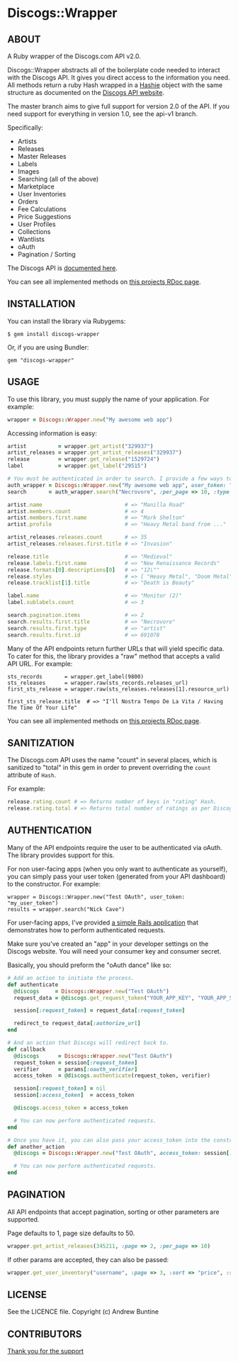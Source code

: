 Discogs::Wrapper
================

ABOUT
-----
  A Ruby wrapper of the Discogs.com API v2.0.

  Discogs::Wrapper abstracts all of the boilerplate code needed to interact with the Discogs API. It gives you direct access to the information you need. All methods return a ruby Hash wrapped in a [Hashie](https://github.com/intridea/hashie) object with the same structure as documented on the [Discogs API website](http://www.discogs.com/developers/index.html).

  The master branch aims to give full support for version 2.0 of the API. If you need support for everything in version 1.0, see the api-v1 branch.

  Specifically:

  * Artists
  * Releases
  * Master Releases
  * Labels
  * Images
  * Searching (all of the above)
  * Marketplace
  * User Inventories
  * Orders
  * Fee Calculations
  * Price Suggestions
  * User Profiles
  * Collections
  * Wantlists
  * oAuth
  * Pagination / Sorting


  The Discogs API is [documented here](http://www.discogs.com/developers/index.html).

  You can see all implemented methods on [this projects RDoc page](http://rdoc.info/github/buntine/discogs/master/frames).

INSTALLATION
------------
  You can install the library via Rubygems:

    $ gem install discogs-wrapper

  Or, if you are using Bundler:

    gem "discogs-wrapper"

USAGE
-----
  To use this library, you must supply the name of your application. For example:

```ruby
wrapper = Discogs::Wrapper.new("My awesome web app")
```

  Accessing information is easy:

```ruby
artist          = wrapper.get_artist("329937")
artist_releases = wrapper.get_artist_releases("329937")
release         = wrapper.get_release("1529724")
label           = wrapper.get_label("29515")

# You must be authenticated in order to search. I provide a few ways to do this. See the AUTHENTICATION section below.
auth_wrapper = Discogs::Wrapper.new("My awesome web app", user_token: "my_user_token")
search       = auth_wrapper.search("Necrovore", :per_page => 10, :type => :artist)

artist.name                          # => "Manilla Road"
artist.members.count                 # => 4
artist.members.first.name            # => "Mark Shelton"
artist.profile                       # => "Heavy Metal band from ..."

artist_releases.releases.count       # => 35
artist_releases.releases.first.title # => "Invasion"

release.title                        # => "Medieval"
release.labels.first.name            # => "New Renaissance Records"
release.formats[0].descriptions[0]   # => "12\""
release.styles                       # => [ "Heavy Metal", "Doom Metal" ]
release.tracklist[1].title           # => "Death is Beauty"

label.name                           # => "Monitor (2)"
label.sublabels.count                # => 3

search.pagination.items              # => 2
search.results.first.title           # => "Necrovore"
search.results.first.type            # => "artist"
search.results.first.id              # => 691078
```

  Many of the API endpoints return further URLs that will yield specific data. To cater for this, the library provides a "raw" method that accepts a valid API URL. For example:

    sts_records       = wrapper.get_label(9800)
    sts_releases      = wrapper.raw(sts_records.releases_url)
    first_sts_release = wrapper.raw(sts_releases.releases[1].resource_url)

    first_sts_release.title  # => "I'll Nostra Tempo De La Vita / Having The Time Of Your Life"

  You can see all implemented methods on [this projects RDoc page](http://rdoc.info/github/buntine/discogs/master/frames).

SANITIZATION
------------
  The Discogs.com API uses the name "count" in several places, which is sanitized to "total" in this gem in order to prevent overriding the `count` attribute of `Hash`.

  For example:

```ruby
release.rating.count # => Returns number of keys in "rating" Hash.
release.rating.total # => Returns total number of ratings as per Discogs API response.
```

AUTHENTICATION
--------------
  Many of the API endpoints require the user to be authenticated via oAuth. The library provides support for this.

  For non user-facing apps (when you only want to authenticate as yourself), you can simply pass your user token (generated from your API dashboard) to the constructor. For example:

    wrapper = Discogs::Wrapper.new("Test OAuth", user_token: "my_user_token")
    results = wrapper.search("Nick Cave")

  For user-facing apps, I've provided [a simple Rails application](https://github.com/buntine/discogs-oauth) that demonstrates how to perform authenticated requests.

  Make sure you've created an "app" in your developer settings on the Discogs website. You will need your consumer key and consumer secret.

  Basically, you should preform the "oAuth dance" like so:

```ruby
# Add an action to initiate the process.
def authenticate
  @discogs     = Discogs::Wrapper.new("Test OAuth")
  request_data = @discogs.get_request_token("YOUR_APP_KEY", "YOUR_APP_SECRET", "http://127.0.0.1:3000/callback")

  session[:request_token] = request_data[:request_token]

  redirect_to request_data[:authorize_url]
end

# And an action that Discogs will redirect back to.
def callback
  @discogs      = Discogs::Wrapper.new("Test OAuth")
  request_token = session[:request_token]
  verifier      = params[:oauth_verifier]
  access_token  = @discogs.authenticate(request_token, verifier)

  session[:request_token] = nil
  session[:access_token]  = access_token

  @discogs.access_token = access_token

  # You can now perform authenticated requests.
end

# Once you have it, you can also pass your access_token into the constructor.
def another_action
  @discogs = Discogs::Wrapper.new("Test OAuth", access_token: session[:access_token])

  # You can now perform authenticated requests.
end
```

PAGINATION
----------
  All API endpoints that accept pagination, sorting or other parameters are supported.
 
  Page defaults to 1, page size defaults to 50.

```ruby
wrapper.get_artist_releases(345211, :page => 2, :per_page => 10)
```

  If other params are accepted, they can also be passed:

```ruby
wrapper.get_user_inventory("username", :page => 3, :sort => "price", :sort_order => "asc")
```

LICENSE
-----
  See the LICENCE file. Copyright (c) Andrew Buntine

CONTRIBUTORS
------------
  [Thank you for the support](https://github.com/buntine/discogs/graphs/contributors)
